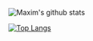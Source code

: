 ![Maxim's github stats](https://github-readme-stats.vercel.app/api?username=MaximKing1&count_private=true&show_icons=true&theme=vue-dark)

[![Top Langs](https://github-readme-stats.vercel.app/api/top-langs/?username=MaximKing1&layout=compact)](https://github.com/anuraghazra/github-readme-stats)
